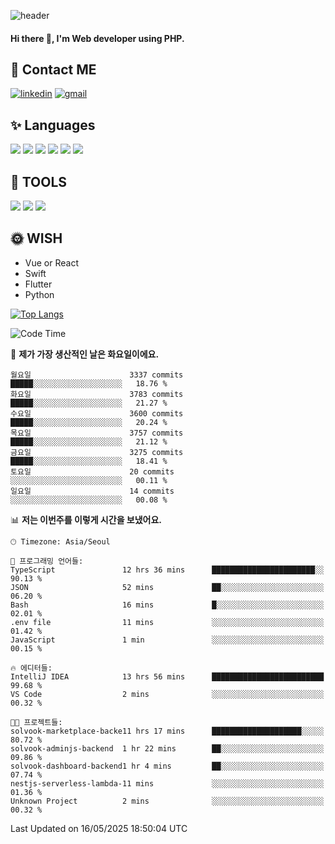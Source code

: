 ![header](https://capsule-render.vercel.app/api?type=waving&color=auto&height=300&section=header&text=Elin&fontSize=90&animation=twinkling)

#### Hi there 👋, I'm <b>Web developer</b> using PHP. ####

<!--
- 🔭 I’m currently working on Uniwill
- 🌱 I’m currently learning Vue or React or Python.
-->

<!---#### I am PHP developer --->

## 💌 Contact ME ###
[<img src='https://img.shields.io/badge/-EunjiKo-%230A66C2?style=flat-square&logo=LinkedIn&logoColor=white' alt='linkedin'>](https://www.linkedin.com/in/https://www.linkedin.com/in/eunji-ko-00a907164//)  [<img src='https://img.shields.io/badge/-einee214%40gmail.com-%23EA4335?style=flat-square&logo=Gmail&logoColor=white' alt='gmail'>](einee214@gmail.com)  


## ✨ Languages
<img src='https://img.shields.io/badge/-PHP-%23777BB4?style=for-the-badge&logo=PHP&logoColor=white'> <img src='https://img.shields.io/badge/-Laravel-%23FF2D20?style=for-the-badge&logo=Laravel&logoColor=white'> <img src='https://img.shields.io/badge/Jquery-%230769AD?style=for-the-badge&logo=Jquery&logoColor=white'> <img src='https://img.shields.io/badge/CSS3-%231572B6?style=for-the-badge&logo=CSS3&logoColor=white'> <img src='https://img.shields.io/badge/Bootstrap-%237952B3?style=for-the-badge&logo=Bootstrap&logoColor=white' > <img src='https://img.shields.io/badge/MySQL-%234479A1?style=for-the-badge&logo=MySQL&logoColor=white' >

## 🌷 TOOLS
<img src='https://img.shields.io/badge/PHPSTORM-%23000000?style=for-the-badge&logo=PhpStorm&logoColor=white' > <img src='https://img.shields.io/badge/GitLab-%23FCA121?style=for-the-badge&logo=GitLab&logoColor=white' > <img src='https://img.shields.io/badge/GitHub-%23181717?style=for-the-badge&logo=GitHub&logoColor=white'>


## 🌞 WISH
- Vue or React
- Swift
- Flutter
- Python


[![Top Langs](https://github-readme-stats.vercel.app/api/top-langs/?username=ein214&layout=compact)](https://github.com/anuraghazra/github-readme-stats)

<!--START_SECTION:waka-->
![Code Time](http://img.shields.io/badge/Code%20Time-4%2C197%20hrs%2025%20mins-blue)

📅 **제가 가장 생산적인 날은 화요일이에요.** 

```text
월요일                      3337 commits        █████░░░░░░░░░░░░░░░░░░░░   18.76 % 
화요일                      3783 commits        █████░░░░░░░░░░░░░░░░░░░░   21.27 % 
수요일                      3600 commits        █████░░░░░░░░░░░░░░░░░░░░   20.24 % 
목요일                      3757 commits        █████░░░░░░░░░░░░░░░░░░░░   21.12 % 
금요일                      3275 commits        █████░░░░░░░░░░░░░░░░░░░░   18.41 % 
토요일                      20 commits          ░░░░░░░░░░░░░░░░░░░░░░░░░   00.11 % 
일요일                      14 commits          ░░░░░░░░░░░░░░░░░░░░░░░░░   00.08 % 
```


📊 **저는 이번주를 이렇게 시간을 보냈어요.** 

```text
🕑︎ Timezone: Asia/Seoul

💬 프로그래밍 언어들: 
TypeScript               12 hrs 36 mins      ███████████████████████░░   90.13 % 
JSON                     52 mins             ██░░░░░░░░░░░░░░░░░░░░░░░   06.20 % 
Bash                     16 mins             █░░░░░░░░░░░░░░░░░░░░░░░░   02.01 % 
.env file                11 mins             ░░░░░░░░░░░░░░░░░░░░░░░░░   01.42 % 
JavaScript               1 min               ░░░░░░░░░░░░░░░░░░░░░░░░░   00.15 % 

🔥 에디터들: 
IntelliJ IDEA            13 hrs 56 mins      █████████████████████████   99.68 % 
VS Code                  2 mins              ░░░░░░░░░░░░░░░░░░░░░░░░░   00.32 % 

🐱‍💻 프로젝트들: 
solvook-marketplace-backe11 hrs 17 mins      ████████████████████░░░░░   80.72 % 
solvook-adminjs-backend  1 hr 22 mins        ██░░░░░░░░░░░░░░░░░░░░░░░   09.86 % 
solvook-dashboard-backend1 hr 4 mins         ██░░░░░░░░░░░░░░░░░░░░░░░   07.74 % 
nestjs-serverless-lambda-11 mins             ░░░░░░░░░░░░░░░░░░░░░░░░░   01.36 % 
Unknown Project          2 mins              ░░░░░░░░░░░░░░░░░░░░░░░░░   00.32 % 
```


 Last Updated on 16/05/2025 18:50:04 UTC
<!--END_SECTION:waka-->

<!---![GitHub stats](https://github-readme-stats.vercel.app/api?username=ein214&show_icons=true&theme=dracula)  --->



